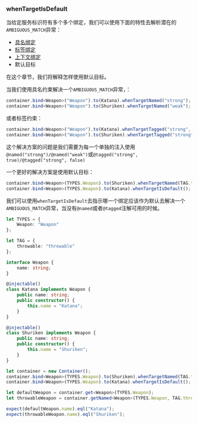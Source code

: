 ### whenTargetIsDefault

当给定服务标识符有多个多个绑定，我们可以使用下面的特性去解析潜在的`AMBIGUOUS_MATCH`异常：

- [具名绑定](https://github.com/inversify/InversifyJS/blob/master/wiki/named_bindings.md)
- [标签绑定](https://github.com/inversify/InversifyJS/blob/master/wiki/tagged_bindings.md)
- [上下文绑定](https://github.com/inversify/InversifyJS/blob/master/wiki/contextual_bindings.md)
- 默认目标

在这个章节，我们将解释怎样使用默认目标。

当我们使用具名约束解决一个`AMBIGUOUS_MATCH`异常，：
```ts
container.bind<Weapon>("Weapon").to(Katana).whenTargetNamed("strong");
container.bind<Weapon>("Weapon").to(Shuriken).whenTargetNamed("weak");
```
或者标签约束：
```ts
container.bind<Weapon>("Weapon").to(Katana).whenTargetTagged("strong", true);
container.bind<Weapon>("Weapon").to(Shuriken).whenTargetTagged("strong", false);
```

这个解决方案的问题是我们需要为每一个单独的注入使用`@named("strong")/@named("weak")`或`@tagged("strong", true)/@tagged("strong", false)`

一个更好的解决方案是使用默认目标：
```ts
container.bind<Weapon>(TYPES.Weapon).to(Shuriken).whenTargetNamed(TAG.throwable);
container.bind<Weapon>(TYPES.Weapon).to(Katana).whenTargetIsDefault();
```

我们可以使用`whenTargetIsDefault`去指示哪一个绑定应该作为默认去解决一个`AMBIGUOUS_MATCH`异常，当没有`@named`或者`@tagged`注解可用的时候。
```ts
let TYPES = {
    Weapon: "Weapon"
};

let TAG = {
    throwable: "throwable"
};

interface Weapon {
    name: string;
}

@injectable()
class Katana implements Weapon {
    public name: string;
    public constructor() {
        this.name = "Katana";
    }
}

@injectable()
class Shuriken implements Weapon {
    public name: string;
    public constructor() {
        this.name = "Shuriken";
    }
}

let container = new Container();
container.bind<Weapon>(TYPES.Weapon).to(Shuriken).whenTargetNamed(TAG.throwable);
container.bind<Weapon>(TYPES.Weapon).to(Katana).whenTargetIsDefault();

let defaultWeapon = container.get<Weapon>(TYPES.Weapon);
let throwableWeapon = container.getNamed<Weapon>(TYPES.Weapon, TAG.throwable);

expect(defaultWeapon.name).eql("Katana");
expect(throwableWeapon.name).eql("Shuriken");
```